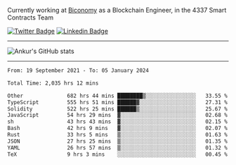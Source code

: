 Currently working at [Biconomy](https://biconomy.io/) as a Blockchain Engineer, in the 4337 Smart Contracts Team

 [![Twitter Badge](https://img.shields.io/badge/-@ankurdubey521-1ca0f1?style=flat-square&labelColor=1ca0f1&logo=twitter&logoColor=white&link=https://twitter.com/ankurdubey521)](https://twitter.com/ankurdubey521) [![Linkedin Badge](https://img.shields.io/badge/-ankurdubey521-blue?style=flat-square&logo=Linkedin&logoColor=white&link=https://www.linkedin.com/in/ankurdubey521/)](https://www.linkedin.com/in/ankurdubey521/)

<hr/>

![Ankur's GitHub stats](https://github-readme-stats.vercel.app/api?username=ankurdubey521&count_private=true&theme=radical)

<hr/>

<!--START_SECTION:waka-->

```txt
From: 19 September 2021 - To: 05 January 2024

Total Time: 2,035 hrs 12 mins

Other              682 hrs 44 mins ████████▒░░░░░░░░░░░░░░░░   33.55 %
TypeScript         555 hrs 51 mins ██████▓░░░░░░░░░░░░░░░░░░   27.31 %
Solidity           522 hrs 25 mins ██████▒░░░░░░░░░░░░░░░░░░   25.67 %
JavaScript         54 hrs 29 mins  ▓░░░░░░░░░░░░░░░░░░░░░░░░   02.68 %
sh                 43 hrs 43 mins  ▓░░░░░░░░░░░░░░░░░░░░░░░░   02.15 %
Bash               42 hrs 9 mins   ▓░░░░░░░░░░░░░░░░░░░░░░░░   02.07 %
Rust               33 hrs 5 mins   ▒░░░░░░░░░░░░░░░░░░░░░░░░   01.63 %
JSON               27 hrs 25 mins  ▒░░░░░░░░░░░░░░░░░░░░░░░░   01.35 %
YAML               26 hrs 57 mins  ▒░░░░░░░░░░░░░░░░░░░░░░░░   01.32 %
TeX                9 hrs 3 mins    ░░░░░░░░░░░░░░░░░░░░░░░░░   00.45 %
```

<!--END_SECTION:waka-->
